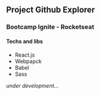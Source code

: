 ## Project Github Explorer

### Bootcamp Ignite - Rocketseat

#### Techs and libs

- React.js
- Webpapck
- Babel
- Sass


_under development..._